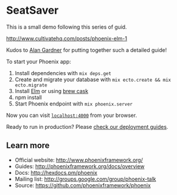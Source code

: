 # SeatSaver

This is a small demo following this series of guid.

http://www.cultivatehq.com/posts/phoenix-elm-1

Kudos to [Alan Gardner](https://twitter.com/mr_urf) for putting together such a detailed guide!

To start your Phoenix app:

  1. Install dependencies with `mix deps.get`
  2. Create and migrate your database with `mix ecto.create && mix ecto.migrate`
  3. Install [Elm](http://elm-lang.org/install) or using [brew cask](https://github.com/elm-lang/elm-compiler/issues/776)
  4. npm install
  5. Start Phoenix endpoint with `mix phoenix.server`

Now you can visit [`localhost:4000`](http://localhost:4000) from your browser.

Ready to run in production? Please [check our deployment guides](http://www.phoenixframework.org/docs/deployment).

## Learn more

  * Official website: http://www.phoenixframework.org/
  * Guides: http://phoenixframework.org/docs/overview
  * Docs: http://hexdocs.pm/phoenix
  * Mailing list: http://groups.google.com/group/phoenix-talk
  * Source: https://github.com/phoenixframework/phoenix
